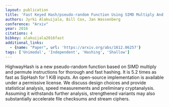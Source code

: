 ```yaml
---
layout: publication
title: 'Fast Keyed Hash/pseudo-random Function Using SIMD Multiply And Permute'
authors: Jyrki Alakuijala, Bill Cox, Jan Wassenberg
conference: "Arxiv"
year: 2016
citations: 4
bibkey: alakuijala2016fast
additional_links:
  - {name: "Paper", url: 'https://arxiv.org/abs/1612.06257'}
tags: ['Unimodal', 'Independent', 'Hashing', 'Shallow']
---
```

HighwayHash is a new pseudo-random function based on SIMD multiply and
permute instructions for thorough and fast hashing. It is 5.2 times as fast as
SipHash for 1 KiB inputs. An open-source implementation is available under a
permissive license. We discuss design choices and provide statistical analysis,
speed measurements and preliminary cryptanalysis. Assuming it withstands
further analysis, strengthened variants may also substantially accelerate file
checksums and stream ciphers.
